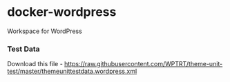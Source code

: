 # docker-wordpress
Workspace for WordPress

### Test Data

Download this file - https://raw.githubusercontent.com/WPTRT/theme-unit-test/master/themeunittestdata.wordpress.xml
